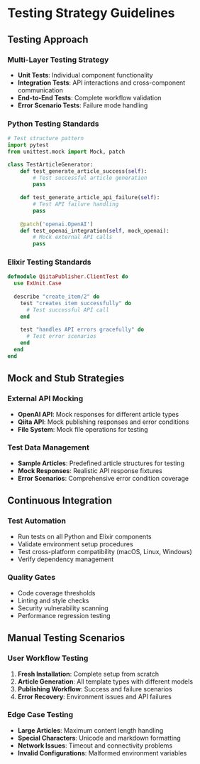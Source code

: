 # Testing Strategy Guidelines

## Testing Approach

### Multi-Layer Testing Strategy
- **Unit Tests**: Individual component functionality
- **Integration Tests**: API interactions and cross-component communication
- **End-to-End Tests**: Complete workflow validation
- **Error Scenario Tests**: Failure mode handling

### Python Testing Standards
```python
# Test structure pattern
import pytest
from unittest.mock import Mock, patch

class TestArticleGenerator:
    def test_generate_article_success(self):
        # Test successful article generation
        pass
    
    def test_generate_article_api_failure(self):
        # Test API failure handling
        pass
    
    @patch('openai.OpenAI')
    def test_openai_integration(self, mock_openai):
        # Mock external API calls
        pass
```

### Elixir Testing Standards
```elixir
defmodule QiitaPublisher.ClientTest do
  use ExUnit.Case
  
  describe "create_item/2" do
    test "creates item successfully" do
      # Test successful API call
    end
    
    test "handles API errors gracefully" do
      # Test error scenarios
    end
  end
end
```

## Mock and Stub Strategies

### External API Mocking
- **OpenAI API**: Mock responses for different article types
- **Qiita API**: Mock publishing responses and error conditions
- **File System**: Mock file operations for testing

### Test Data Management
- **Sample Articles**: Predefined article structures for testing
- **Mock Responses**: Realistic API response fixtures
- **Error Scenarios**: Comprehensive error condition coverage

## Continuous Integration

### Test Automation
- Run tests on all Python and Elixir components
- Validate environment setup procedures
- Test cross-platform compatibility (macOS, Linux, Windows)
- Verify dependency management

### Quality Gates
- Code coverage thresholds
- Linting and style checks
- Security vulnerability scanning
- Performance regression testing

## Manual Testing Scenarios

### User Workflow Testing
1. **Fresh Installation**: Complete setup from scratch
2. **Article Generation**: All template types with different models
3. **Publishing Workflow**: Success and failure scenarios
4. **Error Recovery**: Environment issues and API failures

### Edge Case Testing
- **Large Articles**: Maximum content length handling
- **Special Characters**: Unicode and markdown formatting
- **Network Issues**: Timeout and connectivity problems
- **Invalid Configurations**: Malformed environment variables